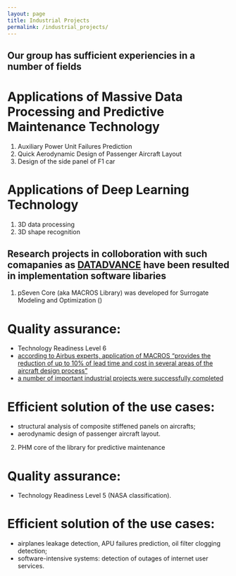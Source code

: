 ```yaml
---
layout: page
title: Industrial Projects
permalink: /industrial_projects/
---
```


## Our group has sufficient experiencies in a number of fields

# Applications of Massive Data Processing and Predictive Maintenance Technology
1. Auxiliary Power Unit Failures Prediction
2. Quick Aerodynamic Design of Passenger Aircraft Layout
3. Design of the side panel of F1 car

# Applications of Deep Learning Technology
1. 3D data processing
2. 3D shape recognition

## Research projects in colloboration with such comapanies as [DATADVANCE](https://www.datadvance.net/ru/) have been resulted in implementation software libaries
1. pSeven Core (aka MACROS Library) was developed for Surrogate Modeling and Optimization ()

# Quality assurance:
- Technology Readiness Level 6
- [according to Airbus experts, application of MACROS “provides the reduction of up to 10% of lead time and cost in several areas of the aircraft design process”](http://www.airbus.com/presscentre/pressreleases/press-release-detail/detail/airbus-to-reduce-lead-times-in-numerical-analysis-activities-for-aircraft-design/)
- [a number of important industrial projects were successfully completed](http://www.aerospace-technology.com/news/newsairbus-uses-datadvances-macros-software-structural-analysis-a350-xwb-aircraft-4362144)

# Efficient solution of the use cases:
- structural analysis of composite stiffened panels on aircrafts;
- aerodynamic design of passenger aircraft layout.

2. PHM core of the library for predictive maintenance

# Quality assurance:
- Technology Readiness Level 5 (NASA classification).

# Efficient solution of the use cases:
- airplanes leakage detection, APU failures prediction, oil filter clogging detection;
- software-intensive systems: detection of outages of internet user services.
